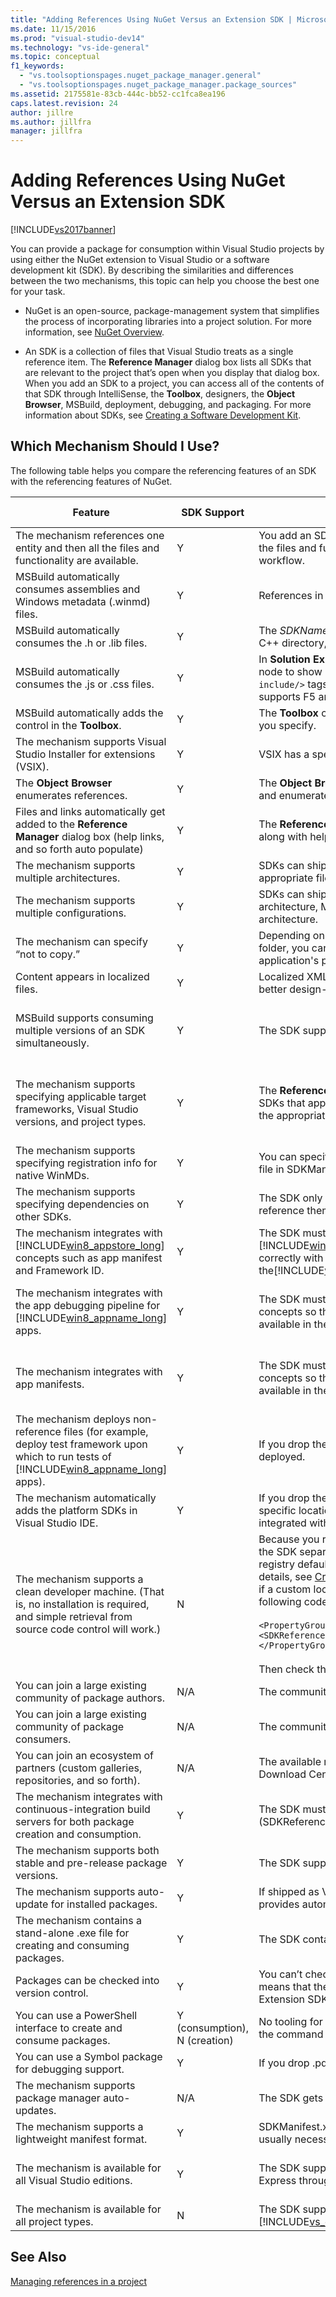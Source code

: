 ```yaml
---
title: "Adding References Using NuGet Versus an Extension SDK | Microsoft Docs"
ms.date: 11/15/2016
ms.prod: "visual-studio-dev14"
ms.technology: "vs-ide-general"
ms.topic: conceptual
f1_keywords:
  - "vs.toolsoptionspages.nuget_package_manager.general"
  - "vs.toolsoptionspages.nuget_package_manager.package_sources"
ms.assetid: 2175581e-83cb-444c-bb52-cc1fca8ea196
caps.latest.revision: 24
author: jillre
ms.author: jillfra
manager: jillfra
---
```

# Adding References Using NuGet Versus an Extension SDK
[!INCLUDE[vs2017banner](../includes/vs2017banner.md)]

You can provide a package for consumption within Visual Studio projects by using either the NuGet extension to Visual Studio or a software development kit (SDK). By describing the similarities and differences between the two mechanisms, this topic can help you choose the best one for your task.

- NuGet is an open-source, package-management system that simplifies the process of incorporating libraries into a project solution. For more information, see [NuGet Overview](/nuget/what-is-nuget).

- An SDK is a collection of files that Visual Studio treats as a single reference item. The **Reference Manager** dialog box lists all SDKs that are relevant to the project that’s open when you display that dialog box. When you add an SDK to a project, you can access all of the contents of that SDK through IntelliSense, the **Toolbox**, designers, the **Object Browser**, MSBuild, deployment, debugging, and packaging. For more information about SDKs, see [Creating a Software Development Kit](../extensibility/creating-a-software-development-kit.md).

## Which Mechanism Should I Use?
 The following table helps you compare the referencing features of an SDK with the referencing features of NuGet.

|Feature|SDK Support|SDK Notes|NuGet Support|NuGet Notes|
|-------------|-----------------|---------------|-------------------|-----------------|
|The mechanism references one entity and then all the files and functionality are available.|Y|You add an SDK by using the **Reference Manager** dialog box, and all the files and functionality are available during the development workflow.|Y||
|MSBuild automatically consumes assemblies and Windows metadata (.winmd) files.|Y|References in the SDK are automatically passed to the compiler.|Y||
|MSBuild automatically consumes the  .h or .lib files.|Y|The *SDKName*.props file tells Visual Studio how to set up the Visual C++ directory, and so forth, for automatic .h or .lib file consumption.|N||
|MSBuild automatically consumes the  .js or .css files.|Y|In **Solution Explorer**, you can expand the JavaScript SDK reference node to show individual .js or .css files and then generate `<source include/>` tags by dragging those files to their source files. The SDK supports F5 and automatic package setup.|Y||
|MSBuild automatically adds the control in the **Toolbox**.|Y|The **Toolbox** can consume SDKs and show controls in the tabs that you specify.|N||
|The mechanism supports Visual Studio Installer for extensions (VSIX).|Y|VSIX has a special manifest and logic to create SDK packages|Y|The VSIX can be embedded in another setup program.|
|The **Object Browser** enumerates references.|Y|The **Object Browser** automatically gets the list of references in SDKs and enumerates them.|N||
|Files and links automatically get added to  the **Reference Manager** dialog box (help links, and so forth auto populate)|Y|The **Reference Manager** dialog box automatically enumerates SDKs, along with help links and the list of SDK dependencies.|N|NuGet provides its own **Manage NuGet Packages** dialog box.|
|The mechanism supports multiple architectures.|Y|SDKs can ship multiple configurations. MSBuild consumes the appropriate files for each project configuration.|N||
|The mechanism supports multiple configurations.|Y|SDKs can ship multiple configurations. Depending on project architecture, MSBuild consumes the appropriate files for each project architecture.|N||
|The mechanism can specify “not to copy.”|Y|Depending on whether files are dropped in the \redist or \designtime folder, you can control which files to copy into the consuming application's package.|N|You declare which files to copy in the package manifest.|
|Content appears in localized files.|Y|Localized XML documents in SDKs are automatically included  for a better design-time experience.|N||
|MSBuild supports consuming  multiple versions of an SDK simultaneously.|Y|The SDK supports consuming multiple versions simultaneously.|N|This isn't referencing. You can’t have more than one version of NuGet files in your project at a time.|
|The mechanism supports specifying applicable target frameworks, Visual Studio versions, and project types.|Y|The **Reference Manager** dialog box and the **Toolbox** show only the SDKs that apply to a project, so that users can more easily choose the appropriate SDKs.|Y (partial)|Pivot is the Target Framework. There is no filtering on user interface. At installation time, it might return an error.|
|The mechanism supports specifying registration info for native WinMDs.|Y|You can specify the correlation between the .winmd file and the .dll file in SDKManifest.xml.|N||
|The mechanism supports specifying dependencies on other SDKs.|Y|The SDK only notifies the user; the user must still install them and reference them manually.|Y|NuGet pulls them automatically; the user isn't notified.|
|The mechanism integrates with  [!INCLUDE[win8_appstore_long](../includes/win8-appstore-long-md.md)] concepts such as app manifest and Framework ID.|Y|The SDK must pass concepts that are specific to the [!INCLUDE[win8_appstore_short](../includes/win8-appstore-short-md.md)] so that packaging and F5 work correctly with SDKs that are available in the[!INCLUDE[win8_appstore_short](../includes/win8-appstore-short-md.md)].|N||
|The mechanism  integrates with the app debugging pipeline for [!INCLUDE[win8_appname_long](../includes/win8-appname-long-md.md)] apps.|Y|The SDK must pass [!INCLUDE[win8_appstore_short](../includes/win8-appstore-short-md.md)]-specific concepts so that packaging and F5 work correctly with SDKs available in the [!INCLUDE[win8_appstore_short](../includes/win8-appstore-short-md.md)].|Y|NuGet content becomes part of the project. No special F5 consideration is needed.|
|The mechanism integrates with app manifests.|Y|The SDK must pass [!INCLUDE[win8_appstore_short](../includes/win8-appstore-short-md.md)]-specific concepts so that packaging and F5 work correctly with SDKs available in the [!INCLUDE[win8_appstore_short](../includes/win8-appstore-short-md.md)].|Y|NuGet content becomes part of the project. No special F5 consideration is needed.|
|The mechanism deploys non-reference files (for example, deploy test framework upon which to run tests of [!INCLUDE[win8_appname_long](../includes/win8-appname-long-md.md)] apps).|Y|If you drop the files in the \redist folder, the files are automatically deployed.|Y||
|The mechanism automatically adds the platform SDKs in Visual Studio IDE.|Y|If you drop the [!INCLUDE[win8](../includes/win8-md.md)] SDK or the Windows Phone SDK in a specific location with a specific layout, the SDK is automatically integrated with all the Visual Studio features.|N||
|The mechanism supports a clean developer machine. (That is, no installation is required, and simple retrieval from source code control will work.)|N|Because you reference an SDK, you must check in your solution and the SDK separately. You can check in the SDK from the two non-registry default locations from which MSBuild iterates SDKs (for details, see [Creating a Software Development Kit](../extensibility/creating-a-software-development-kit.md)). As an alternative, if a custom location consists of the SDKs, you can specify the following code in the project file:<br /><br /> `<PropertyGroup>    <SDKReferenceDirectoryRoot>C:\MySDKs</SDKReferenceDirectoryRoot>   </PropertyGroup>`<br /><br /> Then check the SDKs into that location.|Y|You can check out the solution, and Visual Studio immediately recognizes and acts on the files.|
|You can join a large existing community of package authors.|N/A|The community is new.|Y||
|You can join a large existing community of package consumers.|N/A|The community is new.|Y||
|You can join an ecosystem of partners (custom galleries, repositories, and so forth).|N/A|The available repositories include Visual Studio Gallery, Microsoft Download Center, and [!INCLUDE[win8_appstore_long](../includes/win8-appstore-long-md.md)].|Y||
|The mechanism integrates with continuous-integration build servers for both package creation and consumption.|Y|The SDK must pass the checked-in location (SDKReferenceDirectoryRoot property) on command line to MSBuild.|Y||
|The mechanism supports both stable and pre-release package versions.|Y|The SDK supports adding references to multiple versions.|Y||
|The mechanism supports auto-update for installed packages.|Y|If shipped as VSIX or part of Visual Studio automatic updates, SDK provides automatic notifications.|Y||
|The mechanism contains a stand-alone .exe file for creating and consuming packages.|Y|The SDK contains MSBuild.exe.|Y||
|Packages can be checked into version control.|Y|You can’t check in anything outside the Documents node, which means that the Extension SDKs might not be checked in.The size of Extension SDK might be large.|Y||
|You can use a PowerShell interface to create and consume packages.|Y (consumption), N (creation)|No tooling for creating an SDK. Consumption is executing MSBuild on the command line.|Y||
|You can use a Symbol package for debugging support.|Y|If you drop .pdb files in the SDK, the files get picked up automatically.|Y||
|The mechanism supports package manager auto-updates.|N/A|The SDK gets revised with MSBuild.|Y||
|The mechanism supports a lightweight manifest format.|Y|SDKManifest.xml supports many attributes, but a small subset is usually necessary.|Y||
|The mechanism is available for  all Visual Studio editions.|Y|The SDK supports all Visual Studio editions, from Visual Studio Express through [!INCLUDE[vsUltLong](../includes/vsultlong-md.md)].|Y|NuGet supports all Visual Studio editions, Express up through [!INCLUDE[vsUltLong](../includes/vsultlong-md.md)].|
|The mechanism is available for  all project types.|N|The SDK supports [!INCLUDE[win8_appname_long](../includes/win8-appname-long-md.md)] apps starting in [!INCLUDE[vs_dev11_long](../includes/vs-dev11-long-md.md)].|N|You can review a list of allowed projects.|

## See Also
 [Managing references in a project](../ide/managing-references-in-a-project.md)
